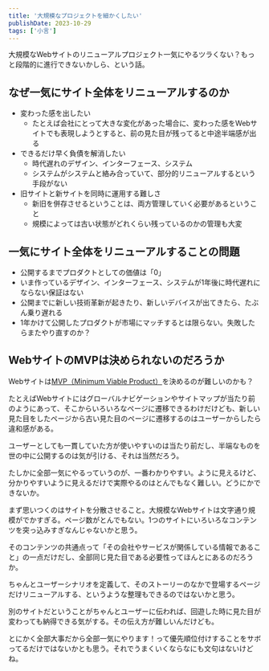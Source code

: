 ```yaml
---
title: '大規模なプロジェクトを細かくしたい'
publishDate: 2023-10-29
tags: ['小言']
---
```


大規模なWebサイトのリニューアルプロジェクト一気にやるツラくない？もっと段階的に進行できないかしら、という話。

## なぜ一気にサイト全体をリニューアルするのか

*   変わった感を出したい
    *   たとえば会社にとって大きな変化があった場合に、変わった感をWebサイトでも表現しようとすると、前の見た目が残ってると中途半端感が出る
*   できるだけ早く負債を解消したい
    *   時代遅れのデザイン、インターフェース、システム
    *   システムがシステムと絡み合っていて、部分的リニューアルするという手段がない
*   旧サイトと新サイトを同時に運用する難しさ
    *   新旧を併存させるということは、両方管理していく必要があるということ
    *   規模によっては古い状態がどれくらい残っているのかの管理も大変

## 一気にサイト全体をリニューアルすることの問題

*   公開するまでプロダクトとしての価値は「0」
*   いま作っているデザイン、インターフェース、システムが1年後に時代遅れにならない保証はない
*   公開までに新しい技術革新が起きたり、新しいデバイスが出てきたら、たぶん乗り遅れる
*   1年かけて公開したプロダクトが市場にマッチするとは限らない。失敗したらまたやり直すのか？

## WebサイトのMVPは決められないのだろうか

Webサイトは[MVP（Minimum Viable Product）](https://monstar-lab.com/dx/about/about-mvp/)を決めるのが難しいのかも？

たとえばWebサイトにはグローバルナビゲーションやサイトマップが当たり前のようにあって、そこからいろいろなページに遷移できるわけだけども、新しい見た目をしたページから古い見た目のページに遷移するのはユーザーからしたら違和感がある。

ユーザーとしても一貫していた方が使いやすいのは当たり前だし、半端なものを世の中に公開するのは気が引ける、それは当然だろう。

たしかに全部一気にやるっていうのが、一番わかりやすい。ように見えるけど、分かりやすいように見えるだけで実際やるのはとんでもなく難しい。どうにかできないか。

まず思いつくのはサイトを分散させること。大規模なWebサイトは文字通り規模がでかすぎる。ページ数がとんでもない。1つのサイトにいろいろなコンテンツを突っ込みすぎなんじゃないかと思う。

そのコンテンツの共通点って「その会社やサービスが関係している情報であること」の一点だけだし、全部同じ見た目である必要性ってほんとにあるのだろうか。

ちゃんとユーザーシナリオを定義して、そのストーリーのなかで登場するページだけリニューアルする、というような整理もできるのではないかと思う。

別のサイトだということがちゃんとユーザーに伝われば、回遊した時に見た目が変わっても納得できる気がする。その伝え方が難しいんだけども。

とにかく全部大事だから全部一気にやります！って優先順位付けすることをサボってるだけではないかとも思う。それでうまくいくならなにも文句はないけどね。
